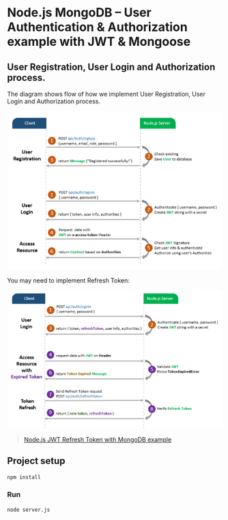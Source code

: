 # Node.js MongoDB – User Authentication & Authorization example with JWT & Mongoose

## User Registration, User Login and Authorization process.
The diagram shows flow of how we implement User Registration, User Login and Authorization process.

![jwt-token-authentication-node-js-example-flow](jwt-token-authentication-node-js-example-flow.png)

You may need to implement Refresh Token:

![jwt-refresh-token-node-js-example-flow](jwt-refresh-token-node-js-example-flow.png)

> [Node.js JWT Refresh Token with MongoDB example](https://github.com/kabirul/jwt-refresh-token-node-js-mongodb/)

## Project setup
```
npm install
```

### Run
```
node server.js
```
